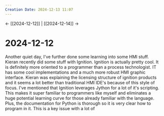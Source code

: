```yaml
---
Creation Date: 2024-12-13 11:07
---
```


<- [[2024-12-12]] | [[2024-12-14]]  ->

# 2024-12-12
Another quiet day, I've further done some learning into some HMI stuff. Kieran recently did some stuff with Ignition. Ignition is actually pretty cool. It is definitely more oriented to a programmer than a process technologist. IT has some cool implementations and a much more robust HMI graphic interface. Kieran was explaining the licensing structure of ignition products and it seems a lot better than traditional HMI IDE's because of this style of focus. I've mentioned that Ignition leverages Jython for a lot of it's scripting. This makes it super familiar to programmers like myself and eliminates a huge potential learning curve for those already familiar with the language. Plus, the documentation for Python is thorough so it is very clear how to program in it. This is a key issue with a lot of 